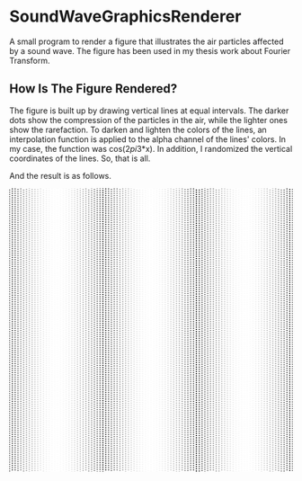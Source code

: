 # SoundWaveGraphicsRenderer
A small program to render a figure that illustrates the air particles affected by a sound wave. The figure has been used in my thesis work about Fourier Transform.
## How Is The Figure Rendered?
The figure is built up by drawing vertical lines at equal intervals. The darker dots show the compression of the particles in the air, while 
 the lighter ones show the rarefaction.
To darken and lighten the colors of the lines, an interpolation function is applied to the alpha channel of the lines' colors. In my case, the function was cos(2*pi*3*x). In addition, I randomized the vertical coordinates of the lines.
So, that is all.

And the result is as follows.

![SoundWave](SoundWaveGraphicsRenderer/Images/SoundWaveFigure.png)

